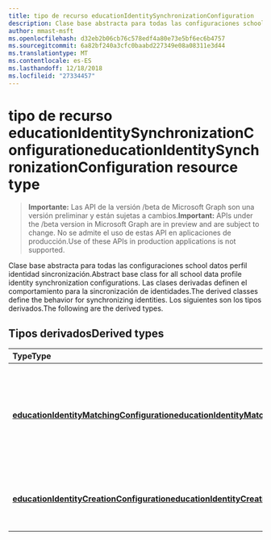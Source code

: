 ```yaml
---
title: tipo de recurso educationIdentitySynchronizationConfiguration
description: Clase base abstracta para todas las configuraciones school datos perfil identidad sincronización. Las clases derivadas definen el comportamiento para la sincronización de identidades. Los siguientes son los tipos derivados.
author: mmast-msft
ms.openlocfilehash: d32eb2b06cb76c578edf4a80e73e5bf6ec6b4757
ms.sourcegitcommit: 6a82bf240a3cfc0baabd227349e08a08311e3d44
ms.translationtype: MT
ms.contentlocale: es-ES
ms.lasthandoff: 12/18/2018
ms.locfileid: "27334457"
---
```

# <a name="educationidentitysynchronizationconfiguration-resource-type"></a><span data-ttu-id="a056c-105">tipo de recurso educationIdentitySynchronizationConfiguration</span><span class="sxs-lookup"><span data-stu-id="a056c-105">educationIdentitySynchronizationConfiguration resource type</span></span>

> <span data-ttu-id="a056c-106">**Importante:** Las API de la versión /beta de Microsoft Graph son una versión preliminar y están sujetas a cambios.</span><span class="sxs-lookup"><span data-stu-id="a056c-106">**Important:** APIs under the /beta version in Microsoft Graph are in preview and are subject to change.</span></span> <span data-ttu-id="a056c-107">No se admite el uso de estas API en aplicaciones de producción.</span><span class="sxs-lookup"><span data-stu-id="a056c-107">Use of these APIs in production applications is not supported.</span></span>

<span data-ttu-id="a056c-108">Clase base abstracta para todas las configuraciones school datos perfil identidad sincronización.</span><span class="sxs-lookup"><span data-stu-id="a056c-108">Abstract base class for all school data profile identity synchronization configurations.</span></span> <span data-ttu-id="a056c-109">Las clases derivadas definen el comportamiento para la sincronización de identidades.</span><span class="sxs-lookup"><span data-stu-id="a056c-109">The derived classes define the behavior for synchronizing identities.</span></span> <span data-ttu-id="a056c-110">Los siguientes son los tipos derivados.</span><span class="sxs-lookup"><span data-stu-id="a056c-110">The following are the derived types.</span></span>

## <a name="derived-types"></a><span data-ttu-id="a056c-111">Tipos derivados</span><span class="sxs-lookup"><span data-stu-id="a056c-111">Derived types</span></span>
| <span data-ttu-id="a056c-112">Type</span><span class="sxs-lookup"><span data-stu-id="a056c-112">Type</span></span> | <span data-ttu-id="a056c-113">Descripción</span><span class="sxs-lookup"><span data-stu-id="a056c-113">Description</span></span> | 
|:-|:-|
| [<span data-ttu-id="a056c-114">**educationIdentityMatchingConfiguration**</span><span class="sxs-lookup"><span data-stu-id="a056c-114">**educationIdentityMatchingConfiguration**</span></span>](educationidentitymatchingconfiguration.md) | <span data-ttu-id="a056c-115">Use este tipo para que coincida con las cuentas de usuario existentes en Azure Active Directory (AD Azure).</span><span class="sxs-lookup"><span data-stu-id="a056c-115">Use this type to match existing user accounts in Azure Active Directory (Azure AD).</span></span> |
| [<span data-ttu-id="a056c-116">**educationIdentityCreationConfiguration**</span><span class="sxs-lookup"><span data-stu-id="a056c-116">**educationIdentityCreationConfiguration**</span></span>](educationidentitycreationconfiguration.md) | <span data-ttu-id="a056c-117">Use este tipo para crear nuevas cuentas de usuario en Azure AD.</span><span class="sxs-lookup"><span data-stu-id="a056c-117">Use this type to create new user accounts in Azure AD.</span></span> |
